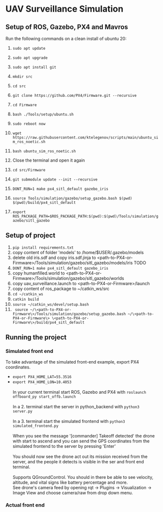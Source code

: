 # UAV Surveillance Simulation 
## Setup of ROS, Gazebo, PX4 and Mavros
Run the following commands on a clean install of ubuntu 20:
1. `sudo apt update`
2. `sudo apt upgrade`
3. `sudo apt install git`
4. `mkdir src`
5. `cd src`
6. `git clone https://github.com/PX4/Firmware.git --recursive`
7. `cd Firmware`
8. `bash ./Tools/setup/ubuntu.sh`
9. `sudo reboot now`
10. `wget https://raw.githubusercontent.com/ktelegenov/scripts/main/ubuntu_sim_ros_noetic.sh`
11. `bash ubuntu_sim_ros_noetic.sh`
12. Close the terminal and open it again
13. `cd src/Firmware`
14. `git submodule update --init --recursive`
15. `DONT_RUN=1 make px4_sitl_default gazebo_iris`

16. `source Tools/simulation/gazebo/setup_gazebo.bash $(pwd) $(pwd)/build/px4_sitl_default`
17. `export ROS_PACKAGE_PATH=$ROS_PACKAGE_PATH:$(pwd):$(pwd)/Tools/simulation/gazebo/sitl_gazebo`

## Setup of project
1. `pip install requirements.txt`
2. copy content of folder 'models' to /home/$USER/.gazebo/models
3. delete old iris.sdf and copy iris.sdf.jinja to \<path-to-PX4-or-Firmware\>/Tools/simulation/gazebo/sitl_gazebo/models/iris TODO
4. `DONT_RUN=1 make px4_sitl_default gazebo_iris`
5. copy humanfilled.world to \<path-to-PX4-or-Firmware\>/Tools/simulation/gazebo/sitl_gazebo/worlds
6. copy uav_surveillance.launch to \<path-to-PX4-or-Firmware\>/launch
7. copy content of ros_package to ~/catkin_ws/src
8. `cd ~/catkin_ws`
9. `catkin build`
10. `source ~/catkin_ws/devel/setup.bash`
11. ``` source ~/\<path-to-PX4-or-Firmware\>/Tools/simulation/gazebo/setup_gazebo.bash ~/\<path-to-PX4-or-Firmware\> \<path-to-PX4-or-Firmware\>/build/px4_sitl_default```

## Running the project
### Simulated front end
To take advantage of the simulated front-end example, export PX4 coordinates.
* `export PX4_HOME_LAT=55.3516`
* `export PX4_HOME_LON=10.4053`
\
\
In your current terminal start ROS, Gazebo and PX4 with `roslaunch offboard_py start_offb.launch`\
\
In a 2. terminal start the server in python_backend with `python3 server.py`\
\
In a 3. terminal start the simulated frontend with `python3 simulated_frontend.py`\
\
When you see the message '\[commander\] Takeoff detected' the drone with start to ascend and you can send the GPS coordinates from the simulated frontend to the server by pressing 'Enter'\
\
You should now see the drone act out its mission received from the server, and the people it detects is visible in the ser and front end terminal.\
\
Supports QGroundControl. You should in there be able to see velocity, altitude, and vital signs like battery percentage and more.\
See drone's camera feed by opening rqt -> Plugins -> Visualization -> Image View and choose camera/raw from drop down menu.


### Actual front end


